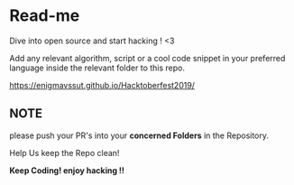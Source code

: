 <h1>Read-me</h1>
Dive into open source and start hacking ! &lt;3

Add any relevant algorithm, script or a cool code snippet in your preferred language inside the relevant folder to this repo.

https://enigmavssut.github.io/Hacktoberfest2019/

<h2>NOTE</h2>

please push your PR's into your <b>concerned Folders</b> in the Repository.<br>

Help Us keep the Repo clean!<br> 

<b>Keep Coding!<b>
<b>enjoy hacking !!<b>
